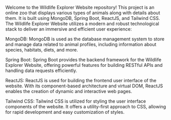 Welcome to the Wildlife Explorer Website repository! This project is an online zoo that displays various types of animals along with details about them. It is built using MongoDB, Spring Boot, ReactJS, and Tailwind CSS.
The Wildlife Explorer Website utilizes a modern and robust technological stack to deliver an immersive and efficient user experience:

MongoDB: MongoDB is used as the database management system to store and manage data related to animal profiles, including information about species, habitats, diets, and more.

Spring Boot: Spring Boot provides the backend framework for the Wildlife Explorer Website, offering powerful features for building RESTful APIs and handling data requests efficiently.

ReactJS: ReactJS is used for building the frontend user interface of the website. With its component-based architecture and virtual DOM, ReactJS enables the creation of dynamic and interactive web pages.

Tailwind CSS: Tailwind CSS is utilized for styling the user interface components of the website. It offers a utility-first approach to CSS, allowing for rapid development and easy customization of styles.
